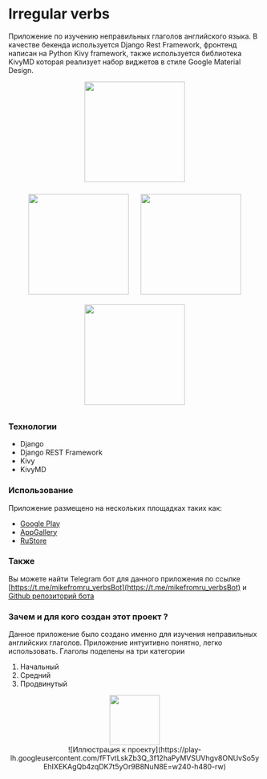 # Irregular verbs
Приложение по изучению неправильных глаголов английского языка. В качестве бекенда используется Django Rest Framework, фронтенд написан на Python Kivy framework, также используется библиотека KivyMD которая реализует набор виджетов в стиле Google Material Design.


<center>
<img src=https://play-lh.googleusercontent.com/fFTvtLskZb3Q_3f12haPyMVSUVhgv8ONUvSo5yEhIXEKAgQb4zqDK7t5yOr9B8NuN8E=w240-h480-rw width='200'>
</center>


<p align=center>
<img style="padding: 10px" src=https://play-lh.googleusercontent.com/ngwBBw7595cctLXZUTqMF0Sy7W8W51xkgqNacSHQUmsbsH_WPEwwojS1Z-wRp8ip_BE=w2560-h1440-rw width='200'>
<img style="padding: 10px;" src=https://play-lh.googleusercontent.com/zDhljBYNXTcORiZ7OEOmtdlEAuta8HhFm0UWu6BPDgdFylhj6B-27whBmHQwUtgkSNY=w2560-h1440-rw width='200'>
<img style="padding: 10px" src=https://play-lh.googleusercontent.com/cno-FrpY0OGMaq6wzrFAUS6XCcfvOEAQkv-TDIwPYwpoNEFR8WAexFWTrjodueEmVzLc=w2560-h1440-rw width='200'>
</p>

### Технологии
- Django
- Django REST Framework
- Kivy
- KivyMD
### Использование
Приложение размещено на нескольких площадках таких как:
- [Google Play](https://play.google.com/store/apps/details?id=org.irregular_verbs.irregular_verbs)
- [AppGallery](https://appgallery.huawei.com/#/app/C107717287)
- [RuStore](https://apps.rustore.ru/app/org.irregular_verbs.irregular_verbs)
### Также
Вы можете найти Telegram бот для данного приложения по ссылке [https://t.me/mikefromru_verbsBot](https://t.me/mikefromru_verbsBot) и [Github репозиторий бота](https://github.com/mikefromru/irregular_verbs_tgbot)
### Зачем и для кого создан этот проект ?
Данное приложение было создано именно для изучения неправильных английских глаголов. Приложение интуитивно понятно, легко использовать. Глаголы поделены на три категории 
1. Начальный 
2. Средний
3. Продвинутый
<center>
<img src=https://play-lh.googleusercontent.com/fFTvtLskZb3Q_3f12haPyMVSUVhgv8ONUvSo5yEhIXEKAgQb4zqDK7t5yOr9B8NuN8E=w240-h480-rw width='100'>
</center>
<center>
![Иллюстрация к проекту](https://play-lh.googleusercontent.com/fFTvtLskZb3Q_3f12haPyMVSUVhgv8ONUvSo5yEhIXEKAgQb4zqDK7t5yOr9B8NuN8E=w240-h480-rw)
</center>

